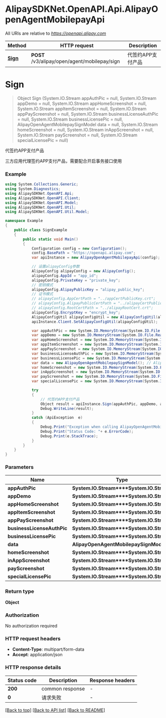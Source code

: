 # AlipaySDKNet.OpenAPI.Api.AlipayOpenAgentMobilepayApi

All URIs are relative to *https://openapi.alipay.com*

Method | HTTP request | Description
------------- | ------------- | -------------
[**Sign**](AlipayOpenAgentMobilepayApi.md#sign) | **POST** /v3/alipay/open/agent/mobilepay/sign | 代签约APP支付产品


<a name="sign"></a>
# **Sign**
> Object Sign (System.IO.Stream appAuthPic = null, System.IO.Stream appDemo = null, System.IO.Stream appHomeScreenshot = null, System.IO.Stream appItemScreenshot = null, System.IO.Stream appPayScreenshot = null, System.IO.Stream businessLicenseAuthPic = null, System.IO.Stream businessLicensePic = null, AlipayOpenAgentMobilepaySignModel data = null, System.IO.Stream homeScreenshot = null, System.IO.Stream inAppScreenshot = null, System.IO.Stream payScreenshot = null, System.IO.Stream specialLicensePic = null)

代签约APP支付产品

三方应用代理签约APP支付产品，需要配合开启事务接口使用

### Example
```csharp
using System.Collections.Generic;
using System.Diagnostics;
using AlipaySDKNet.OpenAPI.Api;
using AlipaySDKNet.OpenAPI.Client;
using AlipaySDKNet.OpenAPI.Model;
using AlipaySDKNet.OpenAPI.Util;
using AlipaySDKNet.OpenAPI.Util.Model;

namespace Example
{
    public class SignExample
    {
        public static void Main()
        {
            Configuration config = new Configuration();
            config.BasePath = "https://openapi.alipay.com";
            var apiInstance = new AlipayOpenAgentMobilepayApi(config);

            // 设置alipayConfig参数
            AlipayConfig alipayConfig = new AlipayConfig();
            alipayConfig.AppId = "app_id";
            alipayConfig.PrivateKey = "private_key";
            // 密钥模式
            alipayConfig.AlipayPublicKey = "alipay_public_key";
            // 证书模式
            // alipayConfig.AppCertPath = "../appCertPublicKey.crt";
            // alipayConfig.AlipayPublicCertPath = "../alipayCertPublicKey_RSA2.crt";
            // alipayConfig.RootCertPath = "../alipayRootCert.crt";
            alipayConfig.EncryptKey = "encrypt_key";
            AlipayConfigUtil alipayConfigUtil = new AlipayConfigUtil(alipayConfig);
            apiInstance.Client.SetAlipayConfigUtil(alipayConfigUtil);

            var appAuthPic = new System.IO.MemoryStream(System.IO.File.ReadAllBytes("/path/to/file.txt"));  // System.IO.Stream |  (optional) 
            var appDemo = new System.IO.MemoryStream(System.IO.File.ReadAllBytes("/path/to/file.txt"));  // System.IO.Stream |  (optional) 
            var appHomeScreenshot = new System.IO.MemoryStream(System.IO.File.ReadAllBytes("/path/to/file.txt"));  // System.IO.Stream |  (optional) 
            var appItemScreenshot = new System.IO.MemoryStream(System.IO.File.ReadAllBytes("/path/to/file.txt"));  // System.IO.Stream |  (optional) 
            var appPayScreenshot = new System.IO.MemoryStream(System.IO.File.ReadAllBytes("/path/to/file.txt"));  // System.IO.Stream |  (optional) 
            var businessLicenseAuthPic = new System.IO.MemoryStream(System.IO.File.ReadAllBytes("/path/to/file.txt"));  // System.IO.Stream |  (optional) 
            var businessLicensePic = new System.IO.MemoryStream(System.IO.File.ReadAllBytes("/path/to/file.txt"));  // System.IO.Stream |  (optional) 
            var data = new AlipayOpenAgentMobilepaySignModel(); // AlipayOpenAgentMobilepaySignModel |  (optional) 
            var homeScreenshot = new System.IO.MemoryStream(System.IO.File.ReadAllBytes("/path/to/file.txt"));  // System.IO.Stream |  (optional) 
            var inAppScreenshot = new System.IO.MemoryStream(System.IO.File.ReadAllBytes("/path/to/file.txt"));  // System.IO.Stream |  (optional) 
            var payScreenshot = new System.IO.MemoryStream(System.IO.File.ReadAllBytes("/path/to/file.txt"));  // System.IO.Stream |  (optional) 
            var specialLicensePic = new System.IO.MemoryStream(System.IO.File.ReadAllBytes("/path/to/file.txt"));  // System.IO.Stream |  (optional) 

            try
            {
                // 代签约APP支付产品
                Object result = apiInstance.Sign(appAuthPic, appDemo, appHomeScreenshot, appItemScreenshot, appPayScreenshot, businessLicenseAuthPic, businessLicensePic, data, homeScreenshot, inAppScreenshot, payScreenshot, specialLicensePic);
                Debug.WriteLine(result);
            }
            catch (ApiException  e)
            {
                Debug.Print("Exception when calling AlipayOpenAgentMobilepayApi.Sign: " + e.Message );
                Debug.Print("Status Code: "+ e.ErrorCode);
                Debug.Print(e.StackTrace);
            }
        }
    }
}
```

### Parameters

Name | Type | Description  | Notes
------------- | ------------- | ------------- | -------------
 **appAuthPic** | **System.IO.Stream****System.IO.Stream**|  | [optional] 
 **appDemo** | **System.IO.Stream****System.IO.Stream**|  | [optional] 
 **appHomeScreenshot** | **System.IO.Stream****System.IO.Stream**|  | [optional] 
 **appItemScreenshot** | **System.IO.Stream****System.IO.Stream**|  | [optional] 
 **appPayScreenshot** | **System.IO.Stream****System.IO.Stream**|  | [optional] 
 **businessLicenseAuthPic** | **System.IO.Stream****System.IO.Stream**|  | [optional] 
 **businessLicensePic** | **System.IO.Stream****System.IO.Stream**|  | [optional] 
 **data** | **AlipayOpenAgentMobilepaySignModel**|  | [optional] 
 **homeScreenshot** | **System.IO.Stream****System.IO.Stream**|  | [optional] 
 **inAppScreenshot** | **System.IO.Stream****System.IO.Stream**|  | [optional] 
 **payScreenshot** | **System.IO.Stream****System.IO.Stream**|  | [optional] 
 **specialLicensePic** | **System.IO.Stream****System.IO.Stream**|  | [optional] 

### Return type

**Object**

### Authorization

No authorization required

### HTTP request headers

 - **Content-Type**: multipart/form-data
 - **Accept**: application/json


### HTTP response details
| Status code | Description | Response headers |
|-------------|-------------|------------------|
| **200** | common response |  -  |
| **0** | 请求失败 |  -  |

[[Back to top]](#) [[Back to API list]](../README.md#documentation-for-api-endpoints) [[Back to README]](../README.md)

